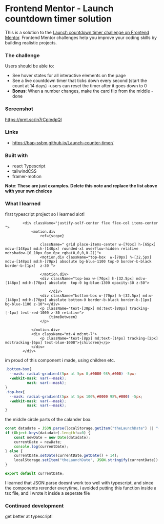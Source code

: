 # Frontend Mentor - Launch countdown timer solution

This is a solution to the [Launch countdown timer challenge on Frontend Mentor](https://www.frontendmentor.io/challenges/launch-countdown-timer-N0XkGfyz-). Frontend Mentor challenges help you improve your coding skills by building realistic projects. 



### The challenge

Users should be able to:

- See hover states for all interactive elements on the page
- See a live countdown timer that ticks down every second (start the count at 14 days) -users can reset the timer after it goes down to 0
- **Bonus**: When a number changes, make the card flip from the middle -done

### Screenshot

https://prnt.sc/In7rCpIedpQl



### Links

- https://bap-ssbm.github.io/Launch-counter-timer/


### Built with

- react Typescript
- tailwindCSS
- framer-motion

**Note: These are just examples. Delete this note and replace the list above with your own choices**

### What I learned

first typescript project so I learned alot!

```tsx
        <div className="justify-self-center flex flex-col items-center ">
            <motion.div 
                ref={scope}
                
                className=" grid place-items-center w-[70px] h-[65px] md:w-[148px] md:h-[140px] rounded-xl overflow-hidden relative md:shadow-[0_10px_0px_0px_rgba(0,0,0,0.2)]">
                <motion.div className="top-box  w-[70px] h-[32.5px] md:w-[148px] md:h-[70px] absolute bg-blue-1100 top-0 border-b-black border-b-[1px]  z-30 ">
                    
                </motion.div>
                <div className="top-box w-[70px] h-[32.5px] md:w-[148px] md:h-[70px] absolute  top-0 bg-blue-1300 opacity-30 z-50">

                    </div>
                <div className="bottom-box w-[70px] h-[32.5px] md:w-[148px] md:h-[70px] absolute bottom-0 border-b-black border-b-[1px] bg-blue-1100 z-10"></div>
                <p className="text-[30px] md:text-[80px] tracking-[-1px] text-red-1000 z-30 relative">
                    {timeBetween}
                </p>
                
            </motion.div>
            <div className="mt-4 md:mt-7">
                <p className="text-[8px] md:text-[14px] tracking-[2px] md:tracking-[6px] text-blue-1000">{children}</p>
            </div>
        </div>
```
im proud of this component i made, using children etc.
```css
.bottom-box{
  --mask: radial-gradient(5px at 5px 0,#0000 98%,#000) -5px;
  -webkit-mask: var(--mask);
          mask: var(--mask);
}
.top-box{
  --mask: radial-gradient(5px at 5px 100%,#0000 98%,#000) -5px;
  -webkit-mask: var(--mask);
          mask: var(--mask);
}
```
the middle circle parts of the calander box.

```ts
const datadate = JSON.parse(localStorage.getItem("theLaunchDate") || "{}") ;
if (Object.keys(datadate).length!==0) {
    const newDate = new Date(datadate);
    currentDate = newDate;
    console.log(currentDate);
} else {
    currentDate.setDate(currentDate.getDate() + 14);
    localStorage.setItem("theLaunchDate", JSON.stringify(currentDate))
}

export default currentDate;

```
I learned that JSON.parse doesnt work too well with typescript, and since the components rerender everytime, i avoided putting this function inside a tsx file, and i wrote it inside a seperate file 

### Continued development

get better at typescript!

